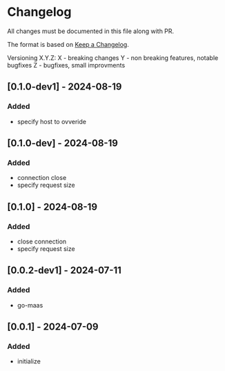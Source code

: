 # Changelog

All changes must be documented in this file along with PR.

The format is based on [Keep a Changelog](https://keepachangelog.com/en/1.0.0/).

Versioning  X.Y.Z:
 X - breaking changes
 Y - non breaking features, notable bugfixes
 Z - bugfixes, small improvments

## [0.1.0-dev1] - 2024-08-19
### Added
- specify host to ovveride

## [0.1.0-dev] - 2024-08-19
### Added
- connection close
- specify request size

## [0.1.0] - 2024-08-19
### Added
- close connection
- specify request size

## [0.0.2-dev1] - 2024-07-11
### Added
- go-maas

## [0.0.1] - 2024-07-09
### Added
- initialize
